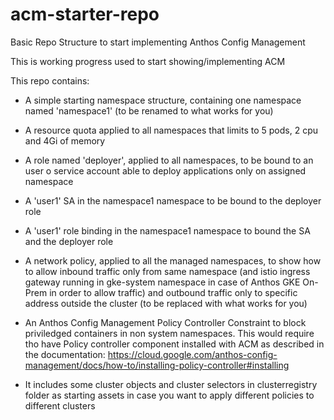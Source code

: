 # acm-starter-repo
Basic Repo Structure to start implementing Anthos Config Management 

This is working progress used to start showing/implementing ACM

This repo contains:

- A simple starting namespace structure, containing one namespace named 'namespace1' (to be renamed to what works for you)

- A resource quota applied to all namespaces that limits to 5 pods, 2 cpu and 4Gi of memory

- A role named 'deployer', applied to all namespaces, to be bound to an user o service account able to deploy applications only on assigned namespace

- A 'user1' SA in the namespace1 namespace to be bound to the deployer role

- A 'user1' role binding in the namespace1 namespace to bound the SA and the deployer role

- A network policy, applied to all the managed namespaces, to show how to allow inbound traffic only from same namespace (and istio ingress gateway running in gke-system namespace in case of Anthos GKE On-Prem in order to allow traffic) and outbound traffic only to specific address outside the cluster (to be replaced with what works for you)

- An Anthos Config Management Policy Controller Constraint to block priviledged containers in non system namespaces. This would require tho have Policy controller component installed with ACM as described in the documentation: https://cloud.google.com/anthos-config-management/docs/how-to/installing-policy-controller#installing

- It includes some cluster objects and cluster selectors in clusterregistry folder as starting assets in case you want to apply different policies to different clusters

